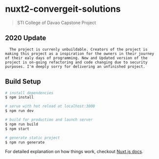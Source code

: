 # nuxt2-convergeit-solutions

> STI College of Davao Capstone Project

## 2020 Update
```
  The project is currenly unbuildable. Creators of the project is making this project as a inspiration for the owners in their journey of their ealy days of programming. New and Updated version of the project is on-going refactoring and code changing due to security purposes. I'm deeply sorry for delivering an unfinished project. 
```

## Build Setup

``` bash
# install dependencies
$ npm install

# serve with hot reload at localhost:3000
$ npm run dev

# build for production and launch server
$ npm run build
$ npm start

# generate static project
$ npm run generate
```

For detailed explanation on how things work, checkout [Nuxt.js docs](https://nuxtjs.org).
